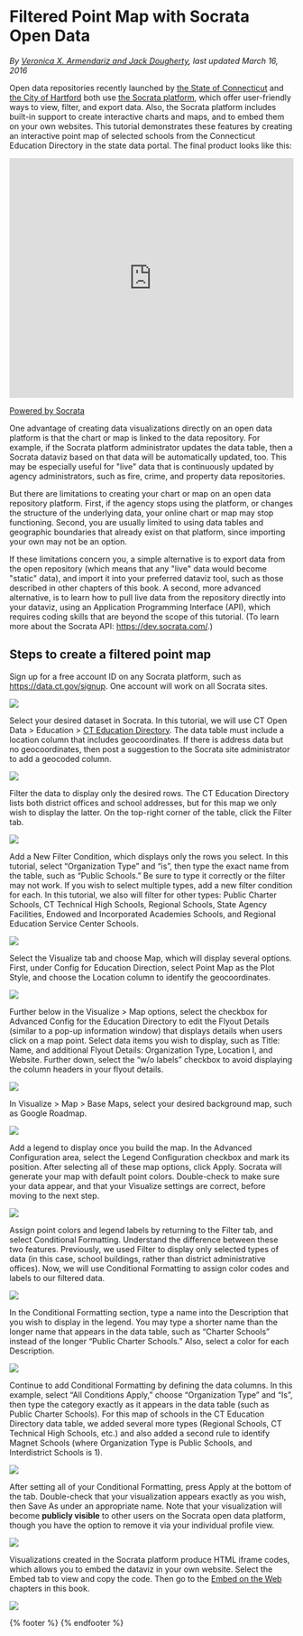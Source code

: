 # Filtered Point Map with Socrata Open Data

*By [Veronica X. Armendariz and Jack Dougherty](../../introduction/who.md), last updated March 16, 2016*

Open data repositories recently launched by [the State of Connecticut](http://data.ct.gov) and [the City of Hartford](http://data.hartford.gov) both use [the Socrata platform](http://www.socrata.com), which offer user-friendly ways to view, filter, and export data. Also, the Socrata platform includes built-in support to create interactive charts and maps, and to embed them on your own websites. This tutorial demonstrates these features by creating an interactive point map of selected schools from the Connecticut Education Directory in the state data portal. The final product looks like this:

<div><iframe width="100%" title="CT Schools Map 2015" height="425px" src="https://data.ct.gov/w/qzq5-hbms/wqz6-rhce?cur=xi3jnhM8SI_&from=root" frameborder="0"scrolling="no"><a href="https://data.ct.gov/Education/CT-Schools-Map-2015/qzq5-hbms" title="CT Schools Map 2015" target="_blank">CT Schools Map 2015</a></iframe><p><a href="http://www.socrata.com/" target="_blank">Powered by Socrata</a></p></div>

One advantage of creating data visualizations directly on an open data platform is that the chart or map is linked to the data repository. For example, if the Socrata platform administrator updates the data table, then a Socrata dataviz based on that data will be automatically updated, too. This may be especially useful for "live" data that is continuously updated by agency administrators, such as fire, crime, and property data repositories.

But there are limitations to creating your chart or map on an open data repository platform. First, if the agency stops using the platform, or changes the structure of the underlying data, your online chart or map may stop functioning. Second, you are usually limited to using data tables and geographic boundaries that already exist on that platform, since importing your own may not be an option.

If these limitations concern you, a simple alternative is to export data from the open repository (which means that any "live" data would become "static" data), and import it into your preferred dataviz tool, such as those described in other chapters of this book. A second, more advanced alternative, is to learn how to pull live data from the repository directly into your dataviz, using an Application Programming Interface (API), which requires coding skills that are beyond the scope of this tutorial. (To learn more about the Socrata API: https://dev.socrata.com/.)

## Steps to create a filtered point map
Sign up for a free account ID on any Socrata platform, such as https://data.ct.gov/signup. One account will work on all Socrata sites.

![](SocrataMap1.png)

Select your desired dataset in Socrata. In this tutorial, we will use CT Open Data > Education > [CT Education Directory](https://data.ct.gov/Education/Education-Directory/9k2y-kqxn). The data table must include a location column that includes geocoordinates. If there is address data but no geocoordinates, then post a suggestion to the Socrata site administrator to add a geocoded column.

![](SocrataMap2.png)

Filter the data to display only the desired rows. The CT Education Directory lists both district offices and school addresses, but for this map we only wish to display the latter. On the top-right corner of the table, click the Filter tab.

![](SocrataMap3.png)

Add a New Filter Condition, which displays only the rows you select. In this tutorial, select “Organization Type” and “is”, then type the exact name from the table, such as “Public Schools.” Be sure to type it correctly or the filter may not work. If you wish to select multiple types, add a new filter condition for each. In this tutorial, we also will filter for other types: Public Charter Schools, CT Technical High Schools, Regional Schools, State Agency Facilities, Endowed and Incorporated Academies Schools, and Regional Education Service Center Schools.

![](SocrataMap4.png)

Select the Visualize tab and choose Map, which will display several options. First, under Config for Education Direction, select Point Map as the Plot Style, and choose the Location column to identify the geocoordinates.

![](SocrataMap5.png)

Further below in the Visualize > Map options, select the checkbox for Advanced Config for the Education Directory to edit the Flyout Details (similar to a pop-up information window) that displays details when users click on a map point. Select data items you wish to display, such as Title: Name, and additional Flyout Details: Organization Type, Location I, and Website. Further down, select the “w/o labels” checkbox to avoid displaying the column headers in your flyout details.

![](SocrataMap6.png)

In Visualize > Map > Base Maps, select your desired background map, such as Google Roadmap.

![](SocrataMap7.png)

Add a legend to display once you build the map. In the Advanced Configuration area, select the Legend Configuration checkbox and mark its position. After selecting all of these map options, click Apply. Socrata will generate your map with default point colors. Double-check to make sure your data appear, and that your Visualize settings are correct, before moving to the next step.

![](SocrataMap8.png)

Assign point colors and legend labels by returning to the Filter tab, and select Conditional Formatting. Understand the difference between these two features. Previously, we used Filter to display only selected types of data (in this case, school buildings, rather than district administrative offices). Now, we will use Conditional Formatting to assign color codes and labels to our filtered data.

![](SocrataMap9.png)

In the Conditional Formatting section, type a name into the Description that you wish to display in the legend. You may type a shorter name than the longer name that appears in the data table, such as “Charter Schools” instead of the longer “Public Charter Schools.” Also, select a color for each Description.

![](SocrataMap10.png)

Continue to add Conditional Formatting by defining the data columns. In this example, select “All Conditions Apply,” choose “Organization Type” and “Is”, then type the category exactly as it appears in the data table (such as Public Charter Schools). For this map of schools in the CT Education Directory data table, we added several more types (Regional Schools, CT Technical High Schools, etc.) and also added a second rule to identify Magnet Schools (where Organization Type is Public Schools, and Interdistrict Schools is 1).

![](SocrataMap11.png)

After setting all of your Conditional Formatting, press Apply at the bottom of the tab. Double-check that your visualization appears exactly as you wish, then Save As under an appropriate name. Note that your visualization will become **publicly visible** to other users on the Socrata open data platform, though you have the option to remove it via your individual profile view.

![](SocrataMap12.png)

Visualizations created in the Socrata platform produce HTML iframe codes, which allows you to embed the dataviz in your own website. Select the Embed tab to view and copy the code. Then go to the [Embed on the Web](../../embed) chapters in this book.

![](SocrataMap13.jpg)

{% footer %}
{% endfooter %}
